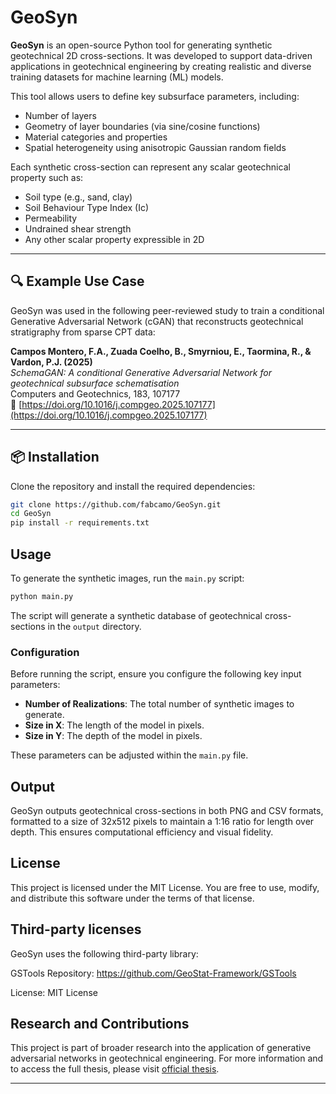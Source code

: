 # GeoSyn

**GeoSyn** is an open-source Python tool for generating synthetic geotechnical 2D cross-sections. It was developed to support data-driven applications in geotechnical engineering by creating realistic and diverse training datasets for machine learning (ML) models.

This tool allows users to define key subsurface parameters, including:

- Number of layers  
- Geometry of layer boundaries (via sine/cosine functions)  
- Material categories and properties  
- Spatial heterogeneity using anisotropic Gaussian random fields

Each synthetic cross-section can represent any scalar geotechnical property such as:

- Soil type (e.g., sand, clay)  
- Soil Behaviour Type Index (Ic)  
- Permeability  
- Undrained shear strength  
- Any other scalar property expressible in 2D

---

## 🔍 Example Use Case

GeoSyn was used in the following peer-reviewed study to train a conditional Generative Adversarial Network (cGAN) that reconstructs geotechnical stratigraphy from sparse CPT data:

**Campos Montero, F.A., Zuada Coelho, B., Smyrniou, E., Taormina, R., & Vardon, P.J. (2025)**  
*SchemaGAN: A conditional Generative Adversarial Network for geotechnical subsurface schematisation*  
Computers and Geotechnics, 183, 107177  
📄 [https://doi.org/10.1016/j.compgeo.2025.107177](https://doi.org/10.1016/j.compgeo.2025.107177)

---

## 📦 Installation

Clone the repository and install the required dependencies:

```bash
git clone https://github.com/fabcamo/GeoSyn.git
cd GeoSyn
pip install -r requirements.txt
```


## Usage

To generate the synthetic images, run the `main.py` script:

```bash
python main.py
``` 

The script will generate a synthetic database of geotechnical cross-sections in the `output` directory.


### Configuration

Before running the script, ensure you configure the following key input parameters:

- **Number of Realizations**: The total number of synthetic images to generate.
- **Size in X**: The length of the model in pixels.
- **Size in Y**: The depth of the model in pixels.

These parameters can be adjusted within the `main.py` file.

## Output

GeoSyn outputs geotechnical cross-sections in both PNG and CSV formats, formatted to a size of 32x512 pixels to maintain a 1:16 ratio for length over depth. This ensures computational efficiency and visual fidelity.

## License
This project is licensed under the MIT License. You are free to use, modify, and distribute this software under the terms of that license.

## Third-party licenses
GeoSyn uses the following third-party library:

GSTools
Repository: https://github.com/GeoStat-Framework/GSTools

License: MIT License

## Research and Contributions

This project is part of broader research into the application of generative adversarial networks in geotechnical engineering. For more information and to access the full thesis, please visit [official thesis](https://repository.tudelft.nl/islandora/object/uuid:c18cb6cf-3574-484d-aacc-dabd882341de?collection=education).

---

